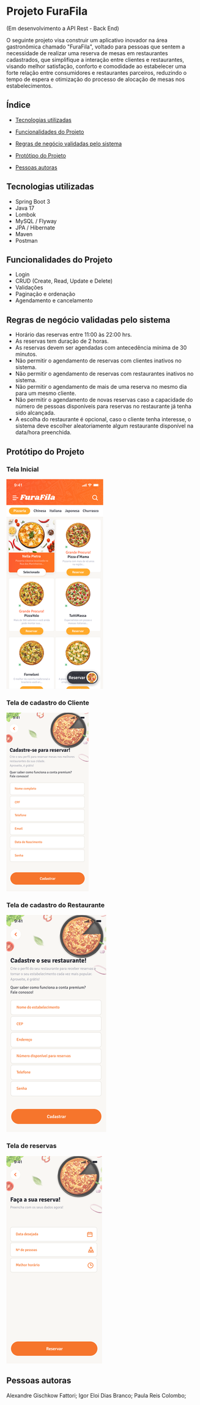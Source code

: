 # Projeto FuraFila

(Em desenvolvimento a API Rest - Back End)

O seguinte projeto visa construir um aplicativo inovador na área gastronômica chamado "FuraFila", voltado para pessoas que sentem a necessidade de realizar uma reserva de mesas em restaurantes cadastrados, que simplifique a interação entre clientes e restaurantes, visando melhor satisfação, conforto e comodidade ao estabelecer uma forte relação entre consumidores e restaurantes parceiros, reduzindo o tempo de espera e otimização do processo de alocação de mesas nos estabelecimentos.

## Índice
- <a href="#tecnologias-utilizadas"> Tecnologias utilizadas</a>

- <a href="#funcionalidades-do-projeto">Funcionalidades do Projeto</a>

- <a href="#regras-de-negócio-validadas-pelo-sistema">Regras de negócio validadas pelo sistema</a>

- <a href="#protótipo-do-projeto">Protótipo do Projeto</a>

- <a href="#pessoas-autoras"> Pessoas autoras</a>


## Tecnologias utilizadas
    
   - Spring Boot 3
   - Java 17
   - Lombok
   - MySQL / Flyway
   - JPA / Hibernate
   - Maven
   - Postman 
      

## Funcionalidades do Projeto

- Login
- CRUD (Create, Read, Update e Delete) 
- Validações
- Paginação e ordenação
- Agendamento e cancelamento


## Regras de negócio validadas pelo sistema

- Horário das reservas entre 11:00 às 22:00 hrs.
- As reservas tem duração de 2 horas.
- As reservas devem ser agendadas com antecedência mínima de 30 minutos.
- Não permitir o agendamento de reservas com clientes inativos no sistema.
- Não permitir o agendamento de reservas com restaurantes inativos no sistema.
- Não permitir o agendamento de mais de uma reserva no mesmo dia para um mesmo cliente.
- Não permitir o agendamento de novas reservas caso a capacidade do número de pessoas disponíveis para reservas no restaurante já tenha sido alcançada.
- A escolha do restaurante é opcional, caso o cliente tenha interesse, o sistema deve escolher aleatoriamente algum restaurante disponível na data/hora preenchida. 


## Protótipo do Projeto

### Tela Inicial

![Tela Inicial](./assets/TelaInicial.png)

### Tela de cadastro do Cliente

![Tela Cadastro Cliente](./assets/CadastroCliente.png)

### Tela de cadastro do Restaurante

![Tela Cadastro Restaurante](./assets/CadastroRestaurante.png)


### Tela de reservas

![Tela Reservas](./assets/Reserva.png)


## Pessoas autoras

Alexandre Gischkow Fattori;
Igor Eloi Dias Branco;
Paula Reis Colombo;







